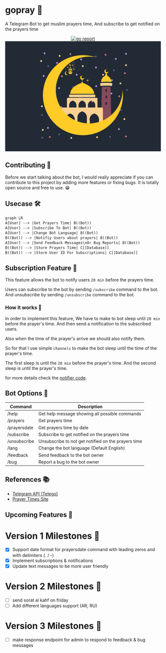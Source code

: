 # gopray 🙏

A Telegram Bot to get muslim prayers time, And subscribe to get notified on the prayers time

<p align="center">
<a href="https://goreportcard.com/report/github.com/escalopa/gopray" target="_blank"><img src="https://img.shields.io/badge/Go_report-A+-success?style=for-the-badge&logo=none" alt="go report" /></a>
<img src="./cover.jpg">
</p>

## Contributing 🤼

Before we start talking about the bot, I would really appreciate if you can contribute to this project by adding more features or fixing bugs. It is totally open source and free to use. 😁

## Usecase 🛠️

```mermaid
graph LR
A[User] --> |Get Prayers Time| B((Bot))
A[User] --> |Subscribe To Bot| B((Bot))
A[User] --> |Change Bot Language| B((Bot))
B((Bot)) --> |Notifiy Users about prayers| B((Bot))
A[User] --> |Send Feedback Messages\nOr Bug Reports| B((Bot))
B((Bot)) --> |Store Prayers Time| C[[Database]]
B((Bot)) --> |Store User ID For Subscriptions| C[[Database]]
```

## Subscription Feature 📢

This feature allows the bot to notify users `20 min` before the prayers time.

Users can subscribe to the bot by sending `/subscribe` command to the bot. And unsubscribe by sending `/unsubscribe` command to the bot.

### How it works 🤔

In order to implement this feature, We have to make to bot sleep until `20 min` before the prayer's time. And then send a notification to the subscribed users.

Also when the time of the prayer's arrive we should also notify them.

So for that I use simple `channels` to make the bot sleep until the time of the prayer's time.

The first sleep is until the `20 min` before the prayer's time. And the second sleep is until the prayer's time.

for more details check the [notifier code](https://github.com/escalopa/gopray/tree/main/telegram/internal/adapters/notifier/notifier.go).

## Bot Options 🤖

| Command | Description |
| --- | --- |
| /help | Get help message showing all possible commands |
| /prayers | Get prayers time |
| /prayersdate | Get prayers time by date |
| /subscribe | Subscribe to get notified on the prayers time |
| /unsubscribe | Unsubscribe to not get notified on the prayers time |
| /lang | Change the bot language (Default English) |
| /feedback | Send feedback to the bot owner |
| /bug | Report a bug to the bot owner |

## References 📚

- [Telegram API (Telego)](https://github.com/SakoDroid/telego)
- [Prayer Times Site](http://dumrt.ru/ru/help-info/prayertime/)


## Upcoming Features 🚀

# Version 1 Milestones 🏁
- [x] Support date format for prayersdate command with leading zeros and with delimiters (. / -)
- [x] Implement subscriptions & notifications
- [x] Update text messages to be more user friendly

# Version 2 Milestones 🏁
- [ ] send sorat al kahf on friday
- [ ] Add different languages support (AR, RU)

# Version 3 Milestones 🏁
- [ ] make response endpoint for admin to respond to feedback & bug messages
